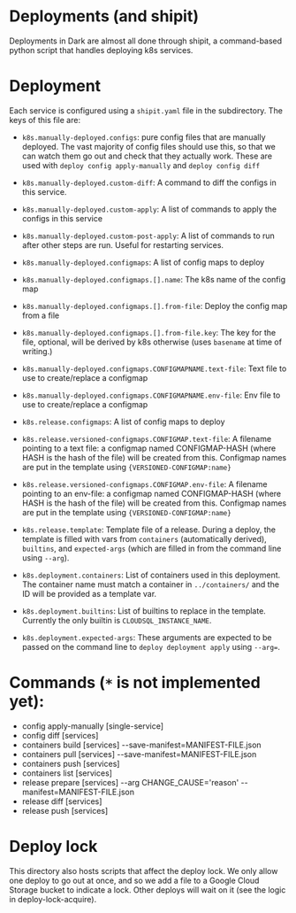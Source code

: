 # Deployments (and shipit)

Deployments in Dark are almost all done through shipit, a command-based python script
that handles deploying k8s services.

# Deployment

Each service is configured using a `shipit.yaml` file in the subdirectory. The keys of this file are:

- `k8s.manually-deployed.configs`:
  pure config files that are manually deployed. The vast majority of config files
  should use this, so that we can watch them go out and check that they actually
  work. These are used with `deploy config apply-manually` and `deploy config diff`

- `k8s.manually-deployed.custom-diff`:
  A command to diff the configs in this service.

- `k8s.manually-deployed.custom-apply`:
  A list of commands to apply the configs in this service

- `k8s.manually-deployed.custom-post-apply`:
  A list of commands to run after other steps are run. Useful for restarting services.

- `k8s.manually-deployed.configmaps`:
  A list of config maps to deploy

- `k8s.manually-deployed.configmaps.[].name`:
  The k8s name of the config map

- `k8s.manually-deployed.configmaps.[].from-file`:
  Deploy the config map from a file

- `k8s.manually-deployed.configmaps.[].from-file.key`:
  The key for the file, optional, will be derived by k8s otherwise (uses `basename` at
  time of writing.)

- `k8s.manually-deployed.configmaps.CONFIGMAPNAME.text-file`:
  Text file to use to create/replace a configmap

- `k8s.manually-deployed.configmaps.CONFIGMAPNAME.env-file`:
  Env file to use to create/replace a configmap

- `k8s.release.configmaps`:
  A list of config maps to deploy

- `k8s.release.versioned-configmaps.CONFIGMAP.text-file`:
  A filename pointing to a text file: a configmap named CONFIGMAP-HASH (where HASH is
  the hash of the file) will be created from this. Configmap names are put in the
  template using `{VERSIONED-CONFIGMAP:name}`

- `k8s.release.versioned-configmaps.CONFIGMAP.env-file`:
  A filename pointing to an env-file: a configmap named CONFIGMAP-HASH (where HASH is
  the hash of the file) will be created from this. Configmap names are put in the
  template using `{VERSIONED-CONFIGMAP:name}`

- `k8s.release.template`:
  Template file of a release. During a deploy, the template is filled with vars from
  `containers` (automatically derived), `builtins`, and `expected-args` (which are
  filled in from the command line using `--arg`).

- `k8s.deployment.containers`:
  List of containers used in this deployment. The container name must match a
  container in `../containers/` and the ID will be provided as a template var.

- `k8s.deployment.builtins`:
  List of builtins to replace in the template. Currently the only builtin is
  `CLOUDSQL_INSTANCE_NAME`.

- `k8s.deployment.expected-args`:
  These arguments are expected to be passed on the command line to `deploy deployment apply` using `--arg=`.

# Commands (`*` is not implemented yet):

- config apply-manually [single-service]
- config diff [services]
- containers build [services] --save-manifest=MANIFEST-FILE.json
- containers pull [services] --save-manifest=MANIFEST-FILE.json
- containers push [services]
- containers list [services]
- release prepare [services] --arg CHANGE_CAUSE='reason' --manifest=MANIFEST-FILE.json
- release diff [services]
- release push [services]

# Deploy lock

This directory also hosts scripts that affect the deploy lock. We only allow one
deploy to go out at once, and so we add a file to a Google Cloud Storage bucket to
indicate a lock. Other deploys will wait on it (see the logic in deploy-lock-acquire).
